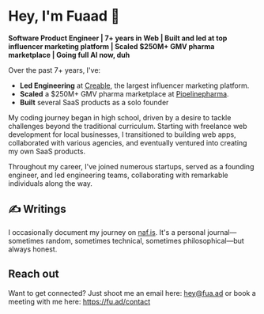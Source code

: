 # Hey, I'm Fuaad 👋

**Software Product Engineer | 7+ years in Web | Built and led at top influencer marketing platform | Scaled $250M+ GMV pharma marketplace | Going full AI now, duh**

Over the past 7+ years, I've:

- **Led Engineering** at [Creable](https://creable.com), the largest influencer marketing platform.
- **Scaled** a $250M+ GMV pharma marketplace at [Pipelinepharma](https://pipelinepharma.com).
- **Built** several SaaS products as a solo founder

My coding journey began in high school, driven by a desire to tackle challenges beyond the traditional curriculum. Starting with freelance web development for local businesses, I transitioned to building web apps, collaborated with various agencies, and eventually ventured into creating my own SaaS products.

Throughout my career, I've joined numerous startups, served as a founding engineer, and led engineering teams, collaborating with remarkable individuals along the way.

## ✍️ Writings

I occasionally document my journey on [naf.is](https://fua.ad). It's a personal journal—sometimes random, sometimes technical, sometimes philosophical—but always honest. 

## Reach out

Want to get connected? Just shoot me an email here: hey@fua.ad or book a meeting with me here: https://fu.ad/contact
